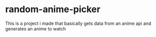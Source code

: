 # random-anime-picker
This is a project i made that basically gets data from an anime api and generates an anime to watch
